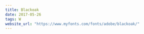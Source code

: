 ```yaml
---
title: Blackoak
date: 2017-05-26
tags: W
website_url: "https://www.myfonts.com/fonts/adobe/blackoak/"
---
```

